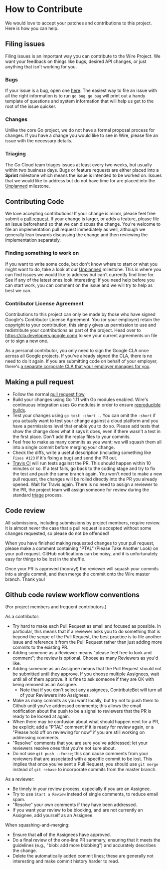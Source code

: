 # How to Contribute

We would love to accept your patches and contributions to this project. Here is
how you can help.

## Filing issues

Filing issues is an important way you can contribute to the Wire Project. We
want your feedback on things like bugs, desired API changes, or just anything
that isn't working for you.

### Bugs

If your issue is a bug, open one
[here](https://github.com/google/wire/issues/new). The easiest way to file an
issue with all the right information is to run `go bug`. `go bug` will print out
a handy template of questions and system information that will help us get to
the root of the issue quicker.

### Changes

Unlike the core Go project, we do not have a formal proposal process for
changes. If you have a change you would like to see in Wire, please file an
issue with the necessary details.

### Triaging

The Go Cloud team triages issues at least every two weeks, but usually within
two business days. Bugs or feature requests are either placed into a **Sprint**
milestone which means the issue is intended to be worked on. Issues that we
would like to address but do not have time for are placed into the [Unplanned][]
milestone.

[Unplanned]: https://github.com/google/wire/milestone/1

## Contributing Code

We love accepting contributions! If your change is minor, please feel free
submit a [pull request](https://help.github.com/articles/about-pull-requests/).
If your change is larger, or adds a feature, please file an issue beforehand so
that we can discuss the change. You're welcome to file an implementation pull
request immediately as well, although we generally lean towards discussing the
change and then reviewing the implementation separately.

### Finding something to work on

If you want to write some code, but don't know where to start or what you might
want to do, take a look at our [Unplanned][] milestone. This is where you can
find issues we would like to address but can't currently find time for. See if
any of the latest ones look interesting! If you need help before you can start
work, you can comment on the issue and we will try to help as best we can.

### Contributor License Agreement

Contributions to this project can only be made by those who have signed Google's
Contributor License Agreement. You (or your employer) retain the copyright to
your contribution, this simply gives us permission to use and redistribute your
contributions as part of the project. Head over to
<https://cla.developers.google.com/> to see your current agreements on file or
to sign a new one.

As a personal contributor, you only need to sign the Google CLA once across all
Google projects. If you've already signed the CLA, there is no need to do it
again. If you are submitting code on behalf of your employer, there's
[a separate corporate CLA that your employer manages for you](https://opensource.google.com/docs/cla/#external-contributors).

## Making a pull request

*   Follow the normal
    [pull request flow](https://help.github.com/articles/creating-a-pull-request/)
*   Build your changes using Go 1.11 with Go modules enabled. Wire's continuous
    integration uses Go modules in order to ensure
    [reproducible builds](https://research.swtch.com/vgo-repro).
*   Test your changes using `go test -short .`. You can omit the `-short` if you
    actually want to test your change against a cloud platform and you have a
    permissions level that enable you to do so. Please add tests that show the
    change does what it says it does, even if there wasn't a test in the first
    place. Don't add the replay files to your commits.
*   Feel free to make as many commits as you want; we will squash them all into
    a single commit before merging your change.
*   Check the diffs, write a useful description (including something like
    `Fixes #123` if it's fixing a bug) and send the PR out.
*   [Travis CI](http://travis-ci.com) will run tests against the PR. This should
    happen within 10 minutes or so. If a test fails, go back to the coding stage
    and try to fix the test and push the same branch again. You won't need to
    make a new pull request, the changes will be rolled directly into the PR you
    already opened. Wait for Travis again. There is no need to assign a reviewer
    to the PR, the project team will assign someone for review during the
    standard [triage](#triaging) process.

## Code review

All submissions, including submissions by project members, require review. It is
almost never the case that a pull request is accepted without some changes
requested, so please do not be offended!

When you have finished making requested changes to your pull request, please
make a comment containing "PTAL" (Please Take Another Look) on your pull
request. GitHub notifications can be noisy, and it is unfortunately easy for
things to be lost in the shuffle.

Once your PR is approved (hooray!) the reviewer will squash your commits into a
single commit, and then merge the commit onto the Wire master branch. Thank you!

## Github code review workflow conventions

(For project members and frequent contributors.)

As a contributor:

-   Try hard to make each Pull Request as small and focused as possible. In
    particular, this means that if a reviewer asks you to do something that is
    beyond the scope of the Pull Request, the best practice is to file another
    issue and reference it from the Pull Request rather than just adding more
    commits to the existing PR.
-   Adding someone as a Reviewer means "please feel free to look and comment";
    the review is optional. Choose as many Reviewers as you'd like.
-   Adding someone as an Assignee means that the Pull Request should not be
    submitted until they approve. If you choose multiple Assignees, wait until
    all of them approve. It is fine to ask someone if they are OK with being
    removed as an Assignee.
    -   Note that if you don't select any assignees, ContributeBot will turn all
        of your Reviewers into Assignees.
-   Make as many commits as you want locally, but try not to push them to Github
    until you've addressed comments; this allows the email notification about
    the push to be a signal to reviewers that the PR is ready to be looked at
    again.
-   When there may be confusion about what should happen next for a PR, be
    explicit; add a "PTAL" comment if it is ready for review again, or a "Please
    hold off on reviewing for now" if you are still working on addressing
    comments.
-   "Resolve" comments that you are sure you've addressed; let your reviewers
    resolve ones that you're not sure about.
-   Do not use `git push --force`; this can cause comments from your reviewers
    that are associated with a specific commit to be lost. This implies that
    once you've sent a Pull Request, you should use `git merge` instead of `git
    rebase` to incorporate commits from the master branch.

As a reviewer:

-   Be timely in your review process, especially if you are an Assignee.
-   Try to use `Start a Review` instead of single comments, to reduce email
    spam.
-   "Resolve" your own comments if they have been addressed.
-   If you want your review to be blocking, and are not currently an Assignee,
    add yourself as an Assignee.

When squashing-and-merging:

-   Ensure that **all** of the Assignees have approved.
-   Do a final review of the one-line PR summary, ensuring that it meets the
    guidelines (e.g., "blob: add more blobbing") and accurately describes the
    change.
-   Delete the automatically added commit lines; these are generally not
    interesting and make commit history harder to read.
